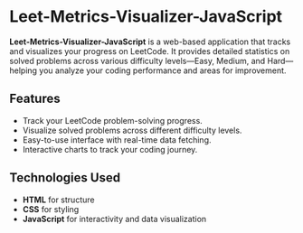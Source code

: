 # Leet-Metrics-Visualizer-JavaScript

**Leet-Metrics-Visualizer-JavaScript** is a web-based application that tracks and visualizes your progress on LeetCode. It provides detailed statistics on solved problems across various difficulty levels—Easy, Medium, and Hard—helping you analyze your coding performance and areas for improvement.

## Features
- Track your LeetCode problem-solving progress.
- Visualize solved problems across different difficulty levels.
- Easy-to-use interface with real-time data fetching.
- Interactive charts to track your coding journey.

## Technologies Used
- **HTML** for structure
- **CSS** for styling
- **JavaScript** for interactivity and data visualization
